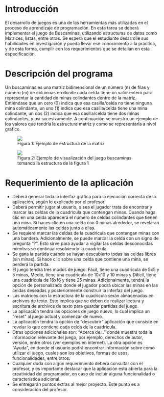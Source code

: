 # Introducción
El desarrollo de juegos es una de las herramientas más utilizadas en el proceso de aprendizaje de programación. En esta tarea se deberá implementar el juego de Buscaminas, utilizando estructuras de datos como Matrices, listas, entre otras. Se espera que el estudiante desarrolle sus habilidades en investigación y pueda llevar ese conocimiento a la práctica, y de esta forma, cumplir con los requerimientos que se detallan en esta especificación.

# Descripción del programa
Un buscaminas es una matriz bidimensional de un número (n) de filas y número (m) de columnas en donde cada celda tiene un valor entero para representar la cantidad de minas colindantes dentro de la matriz. Entiéndase que un cero (0) indica que esa casilla/celda no tiene ninguna mina colindante, un uno (1) indica que esa casilla/celda tiene una mina colindante, un dos (2) indica que esa casilla/celda tiene dos minas colindantes, y así sucesivamente. A continuación se muestra un ejemplo de los valores que tendría la estructura matriz y como se representaría a nivel grafico.

  <figure>
    <img src="https://user-images.githubusercontent.com/34630050/194624390-275538f2-e82e-41c1-a9f4-ba61c133301c.png">
    <figcaption>Figura 1: Ejemplo de estructura de la matriz</figcaption>
  </figure>
  
  <figure>
     <img src="https://user-images.githubusercontent.com/34630050/194624335-c2c6515a-8a39-4b2f-a367-9f399e3ad05b.png">
     <figcaption>Figura 2: Ejemplo de visualización del juego buscaminas tomando la estructura de la figura 1</figcaption>
  </figure>
  
# Requerimiento de la aplicación
- Deberá generar toda la interfaz gráfica para la ejecución correcta de la aplicación, según lo explicado por el profesor.
- Deberá permitir jugar al usuario, o sea el jugador trata de encontrar y marcar las celdas de la cuadricula que contengan minas. Cuando haga clic en una celda aparecerá el número de celdas colindantes que tienen una mina. Si haces clic en una celda con 0 minas alrededor, se revelaran automáticamente las celdas junto a ellas.
- Se requiere marcar las celdas de la cuadricula que contengan minas con una bandera. Adicionalmente, se puede marcar la celda con un signo de pregunta “?”. Esto sirve para ayudar a vigilar las celdas desconocidas mientras se continua resolviendo la cuadricula.
- Se gana la partida cuando se hayan descubierto todas las celdas libres (sin minas). Si hace clic sobre una celda que contiene una mina, se perderá la partida.
- El juego tendrá tres modos de juego: Fácil, tiene una cuadricula de 5x5 y 5 minas, Medio, tiene una cuadricula de 10x10 y 10 minas y Difícil, tiene una cuadricula de 16x16 y tiene 25 minas. Adicionalmente, tendrá la opción de personalizado donde el jugador podrá ubicar las minas en las celdas deseadas y posteriormente construir la interfaz del juego.
- Las matrices con la estructura de la cuadricula serán almacenadas en archivos de texto. Esto implica que se deben de realizar lectura y escritura de archivos de texto para guardar partidas del juego.
- La aplicación tendrá las opciones de juego nuevo, lo cual implica un “reset” al juego actual y comenzar de nuevo.
- La aplicación tendrá la opción de “descubrir” aplicación que consiste en revelar lo que contiene cada celda de la cuadricula.
- Otras opciones adicionales son: “Acerca de…” donde muestra toda la información relevante del juego, por ejemplo, derechos de autor, versión, entre otros (ver ejemplos en internet). La otra opción es “Ayuda”, en donde el usuario podrá encontrar información sobre como utilizar el juego, cuales son los objetivos, formas de usos, funcionalidades, entre otros.
- Cualquier duda con algún requerimiento deberá consultar con el profesor, y es importante destacar que la aplicación esta abierta para la creatividad del programador, en caso de incluir alguna funcionalidad o característica adicional.
- Se entregarán puntos extras al mejor proyecto. Este punto es a consideración del profesor.
